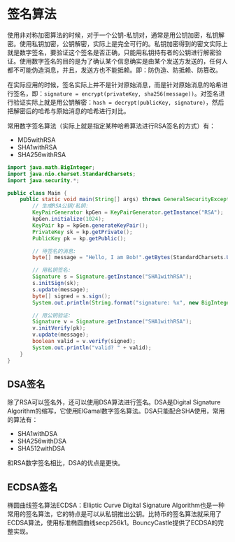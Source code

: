 # 签名算法
使用非对称加密算法的时候，对于一个公钥-私钥对，通常是用公钥加密，私钥解密。使用私钥加密，公钥解密，实际上是完全可行的。私钥加密得到的密文实际上就是数字签名，要验证这个签名是否正确，只能用私钥持有者的公钥进行解密验证。使用数字签名的目的是为了确认某个信息确实是由某个发送方发送的，任何人都不可能伪造消息，并且，发送方也不能抵赖。即：防伪造、防抵赖、防篡改。

在实际应用的时候，签名实际上并不是针对原始消息，而是针对原始消息的哈希进行签名，即：`signature = encrypt(privateKey, sha256(message))`。对签名进行验证实际上就是用公钥解密：`hash = decrypt(publicKey, signature)`，然后把解密后的哈希与原始消息的哈希进行对比。

常用数字签名算法（实际上就是指定某种哈希算法进行RSA签名的方式）有：
* MD5withRSA
* SHA1withRSA
* SHA256withRSA

```Java
import java.math.BigInteger;
import java.nio.charset.StandardCharsets;
import java.security.*;

public class Main {
    public static void main(String[] args) throws GeneralSecurityException {
        // 生成RSA公钥/私钥:
        KeyPairGenerator kpGen = KeyPairGenerator.getInstance("RSA");
        kpGen.initialize(1024);
        KeyPair kp = kpGen.generateKeyPair();
        PrivateKey sk = kp.getPrivate();
        PublicKey pk = kp.getPublic();

        // 待签名的消息:
        byte[] message = "Hello, I am Bob!".getBytes(StandardCharsets.UTF_8);

        // 用私钥签名:
        Signature s = Signature.getInstance("SHA1withRSA");
        s.initSign(sk);
        s.update(message);
        byte[] signed = s.sign();
        System.out.println(String.format("signature: %x", new BigInteger(1, signed)));

        // 用公钥验证:
        Signature v = Signature.getInstance("SHA1withRSA");
        v.initVerify(pk);
        v.update(message);
        boolean valid = v.verify(signed);
        System.out.println("valid? " + valid);
    }
}
```

## DSA签名
除了RSA可以签名外，还可以使用DSA算法进行签名。DSA是Digital Signature Algorithm的缩写，它使用ElGamal数字签名算法。DSA只能配合SHA使用，常用的算法有：
* SHA1withDSA
* SHA256withDSA
* SHA512withDSA

和RSA数字签名相比，DSA的优点是更快。

## ECDSA签名
椭圆曲线签名算法ECDSA：Elliptic Curve Digital Signature Algorithm也是一种常用的签名算法，它的特点是可以从私钥推出公钥。比特币的签名算法就采用了ECDSA算法，使用标准椭圆曲线secp256k1。BouncyCastle提供了ECDSA的完整实现。